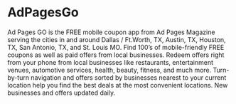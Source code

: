 # AdPagesGo
Ad Pages GO is the FREE mobile coupon app from Ad Pages Magazine serving the cities in and around Dallas / Ft.Worth, TX, Austin, TX, Houston, TX, San Antonio, TX, and St. Louis MO. Find 100’s of mobile-friendly FREE coupons as well as paid offers from local businesses. Redeem offers right from your phone from local businesses like restaurants, entertainment venues, automotive services, health, beauty, fitness, and much more. Turn-by-turn navigation and offers sorted by businesses nearest to your current location help you find the best deals at the most convenient locations. New businesses and offers updated daily.

